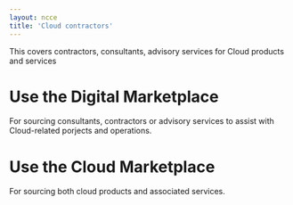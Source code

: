```yaml
---
layout: ncce
title: 'Cloud contractors'
---
```


This covers contractors, consultants, advisory services for Cloud products and services

# Use the Digital Marketplace

For sourcing consultants, contractors or advisory services to assist with Cloud-related porjects and operations.

# Use the Cloud Marketplace

For sourcing both cloud products and associated services.
